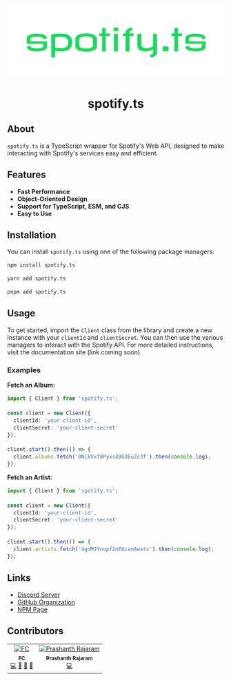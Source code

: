 <div align="center">
  <img src="https://raw.githubusercontent.com/spotifyts/assets/main/svg/full-nobg.svg" alt="spotify.ts logo">

  # spotify.ts
</div>

## About

`spotify.ts` is a TypeScript wrapper for Spotify's Web API, designed to make interacting with Spotify's services easy and efficient.

## Features

- **Fast Performance**
- **Object-Oriented Design**
- **Support for TypeScript, ESM, and CJS**
- **Easy to Use**

## Installation

You can install `spotify.ts` using one of the following package managers:

```bash
npm install spotify.ts
```

```bash
yarn add spotify.ts
```

```bash
pnpm add spotify.ts
```

## Usage

To get started, import the `Client` class from the library and create a new instance with your `clientId` and `clientSecret`. You can then use the various managers to interact with the Spotify API. For more detailed instructions, visit the documentation site (link coming soon).

### Examples

**Fetch an Album:**

```typescript
import { Client } from 'spotify.ts';

const client = new Client({
  clientId: 'your-client-id',
  clientSecret: 'your-client-secret'
});

client.start().then(() => {
  client.albums.fetch('0NLkVxf0PyxsXBG3EuZcJf').then(console.log);
});
```

**Fetch an Artist:**

```typescript
import { Client } from 'spotify.ts';

const client = new Client({
  clientId: 'your-client-id',
  clientSecret: 'your-client-secret'
});

client.start().then(() => {
  client.artists.fetch('4gdMJYnopf2nEUcanAwstx').then(console.log);
});
```

## Links

- [Discord Server](https://discord.gg/qchtmGDdFr)
- [GitHub Organization](https://github.com/spotifyts)
- [NPM Page](https://npmjs.com/spotify.ts)

## Contributors

<!-- ALL-CONTRIBUTORS-LIST:START - Do not remove or modify this section -->
<!-- prettier-ignore-start -->
<!-- markdownlint-disable -->
<table>
  <tbody>
    <tr>
      <td align="center"><a href="https://fc5570.me/"><img src="https://avatars.githubusercontent.com/u/68158483?v=4?s=100" width="100px;" alt="FC"/><br /><sub><b>FC</b></sub></a><br /><a href="#code-FC5570" title="Code">💻</a> <a href="#ideas-FC5570" title="Ideas, Planning, & Feedback">🤔</a> <a href="#maintenance-FC5570" title="Maintenance">🚧</a> <a href="#projectManagement-FC5570" title="Project Management">📆</a></td>
      <td align="center"><a href="https://prashanthr.me"><img src="https://avatars.githubusercontent.com/u/1409501?v=4?s=100" width="100px;" alt="Prashanth Rajaram"/><br /><sub><b>Prashanth Rajaram</b></sub></a><br /><a href="#code-prashanthr" title="Code">💻</a></td>
    </tr>
  </tbody>
</table>
<!-- markdownlint-restore -->
<!-- prettier-ignore-end -->
<!-- ALL-CONTRIBUTORS-LIST:END -->
